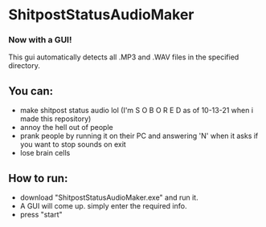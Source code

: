 # ShitpostStatusAudioMaker
### Now with a GUI!
This gui automatically detects all .MP3 and .WAV files in the specified directory.

## You can:
- make shitpost status audio lol (I'm S       O    B O  R  E     D as of 10-13-21 when i  made this repository) 
- annoy the hell out of people
- prank people by running it on their PC and answering 'N' when it asks if you want to stop sounds on exit
- lose brain cells

## How to run:
- download "ShitpostStatusAudioMaker.exe" and run it.
- A GUI will come up. simply enter the required info.
- press "start"
